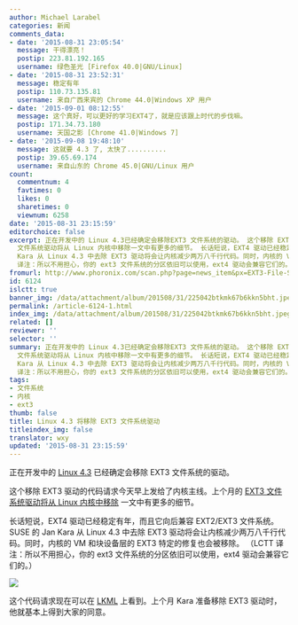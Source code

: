 ```yaml
---
author: Michael Larabel
categories: 新闻
comments_data:
- date: '2015-08-31 23:05:54'
  message: 干得漂亮！
  postip: 223.81.192.165
  username: 绿色圣光 [Firefox 40.0|GNU/Linux]
- date: '2015-08-31 23:52:31'
  message: 稳定有年
  postip: 110.73.135.81
  username: 来自广西来宾的 Chrome 44.0|Windows XP 用户
- date: '2015-09-01 08:12:55'
  message: 这个真好，可以更好的学习EXT4了，就是应该跟上时代的步伐嘛。
  postip: 171.34.73.180
  username: 天国之影 [Chrome 41.0|Windows 7]
- date: '2015-09-08 19:48:10'
  message: 这就要 4.3 了, 太快了..........
  postip: 39.65.69.174
  username: 来自山东的 Chrome 45.0|GNU/Linux 用户
count:
  commentnum: 4
  favtimes: 0
  likes: 0
  sharetimes: 0
  viewnum: 6258
date: '2015-08-31 23:15:59'
editorchoice: false
excerpt: 正在开发中的 Linux 4.3已经确定会移除EXT3 文件系统的驱动。 这个移除 EXT3 驱动的代码请求今天早上发给了内核主线。上个月的EXT3
  文件系统驱动将从 Linux 内核中移除一文中有更多的细节。 长话短说，EXT4 驱动已经稳定有年，而且它向后兼容 EXT2/EXT3 文件系统。SUSE 的Jan
  Kara 从 Linux 4.3 中去除 EXT3 驱动将会让内核减少两万八千行代码。同时，内核的 VM 和块设备层的 EXT3 特定的修复也会被移除。 （LCTT
  译注：所以不用担心，你的 ext3 文件系统的分区依旧可以使用，ext4 驱动会兼容它们的。）  这个代码请求现在可以在LKML上看
fromurl: http://www.phoronix.com/scan.php?page=news_item&px=EXT3-File-System-Drop-4.3
id: 6124
islctt: true
banner_img: /data/attachment/album/201508/31/225042btkmk67b6kkn5bht.jpeg
permalink: /article-6124-1.html
index_img: /data/attachment/album/201508/31/225042btkmk67b6kkn5bht.jpeg.thumb.jpg
related: []
reviewer: ''
selector: ''
summary: 正在开发中的 Linux 4.3已经确定会移除EXT3 文件系统的驱动。 这个移除 EXT3 驱动的代码请求今天早上发给了内核主线。上个月的EXT3
  文件系统驱动将从 Linux 内核中移除一文中有更多的细节。 长话短说，EXT4 驱动已经稳定有年，而且它向后兼容 EXT2/EXT3 文件系统。SUSE 的Jan
  Kara 从 Linux 4.3 中去除 EXT3 驱动将会让内核减少两万八千行代码。同时，内核的 VM 和块设备层的 EXT3 特定的修复也会被移除。 （LCTT
  译注：所以不用担心，你的 ext3 文件系统的分区依旧可以使用，ext4 驱动会兼容它们的。）  这个代码请求现在可以在LKML上看
tags:
- 文件系统
- 内核
- ext3
thumb: false
title: Linux 4.3 将移除 EXT3 文件系统驱动
titleindex_img: false
translator: wxy
updated: '2015-08-31 23:15:59'
---
```


正在开发中的 [Linux 4.3](http://www.phoronix.com/scan.php?page=search&q=Linux+4.3) 已经确定会移除 EXT3 文件系统的驱动。


这个移除 EXT3 驱动的代码请求今天早上发给了内核主线。上个月的 [EXT3 文件系统驱动将从 Linux 内核中移除](http://www.phoronix.com/scan.php?page=news_item&px=Linux-Kernel-Dropping-EXT3) 一文中有更多的细节。


长话短说，EXT4 驱动已经稳定有年，而且它向后兼容 EXT2/EXT3 文件系统。SUSE 的 Jan Kara 从 Linux 4.3 中去除 EXT3 驱动将会让内核减少两万八千行代码。同时，内核的 VM 和块设备层的 EXT3 特定的修复也会被移除。 （LCTT 译注：所以不用担心，你的 ext3 文件系统的分区依旧可以使用，ext4 驱动会兼容它们的。）


![](/data/attachment/album/201508/31/225042btkmk67b6kkn5bht.jpeg)


这个代码请求现在可以在 [LKML](https://lkml.org/lkml/2015/8/31/22) 上看到。上个月 Kara 准备移除 EXT3 驱动时，他就基本上得到大家的同意。